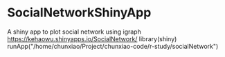 # SocialNetworkShinyApp
A shiny app to plot social network using igraph
https://kehaowu.shinyapps.io/SocialNetwork/
library(shiny)
runApp("/home/chunxiao/Project/chunxiao-code/r-study/socialNetwork")
